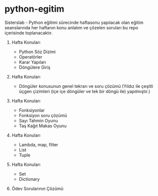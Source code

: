 # python-egitim
Sisterslab - Python eğitimi sürecinde haftasonu yapılacak olan eğitim seanslarında her haftanın konu anlatım ve çözelen soruları bu repo içerisinde toplanacaktır.

1. Hafta Konuları
   * Python Söz Dizimi
   * Operatörler
   * Karar Yapıları 
   * Döngülere Giriş

2. Hafta Konuları
   * Döngüler konusunun genel tekrarı ve soru çözümü (Yıldız ile çeşitli üçgen çizimleri (içe içe döngüler ve tek bir döngü ile) yapılmıştır.)

3. Hafta Konuları
   * Fonksiyonlar
   * Fonksiyon soru çözümü
   * Sayı Tahmin Oyunu
   * Taş Kağıt Makas Oyunu

4. Hafta Konuları
   * Lambda, map, filter
   * List
   * Tuple

5. Hafta Konuları
   * Set
   * Dictionary

6. Ödev Sorularının Çözümü